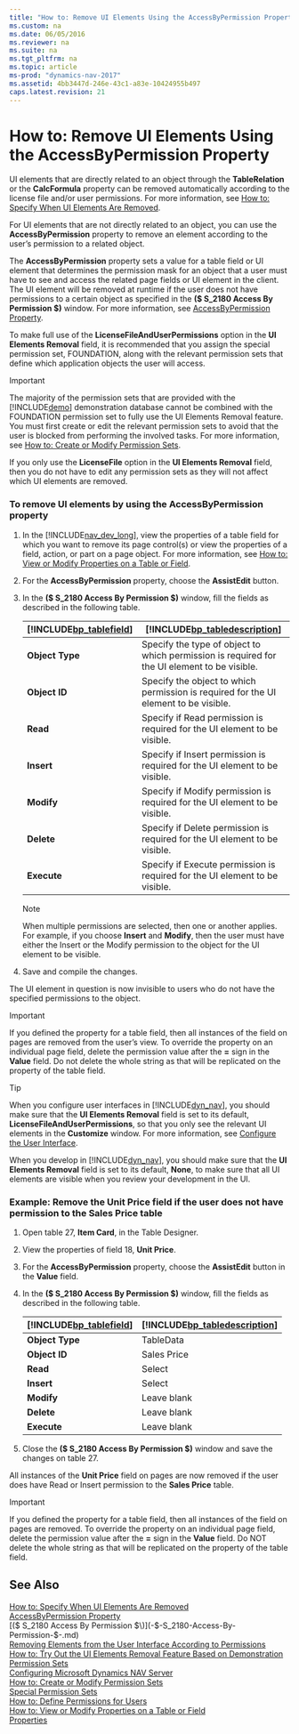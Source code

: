 ```yaml
---
title: "How to: Remove UI Elements Using the AccessByPermission Property"
ms.custom: na
ms.date: 06/05/2016
ms.reviewer: na
ms.suite: na
ms.tgt_pltfrm: na
ms.topic: article
ms-prod: "dynamics-nav-2017"
ms.assetid: 4bb3447d-246e-43c1-a83e-10424955b497
caps.latest.revision: 21
---
```

# How to: Remove UI Elements Using the AccessByPermission Property
UI elements that are directly related to an object through the **TableRelation** or the **CalcFormula** property can be removed automatically according to the license file and\/or user permissions. For more information, see [How to: Specify When UI Elements Are Removed](How%20to:%20Specify%20When%20UI%20Elements%20Are%20Removed.md).  
  
 For UI elements that are not directly related to an object, you can use the **AccessByPermission** property to remove an element according to the user’s permission to a related object.  
  
 The **AccessByPermission** property sets a value for a table field or UI element that determines the permission mask for an object that a user must have to see and access the related page fields or UI element in the client. The UI element will be removed at runtime if the user does not have permissions to a certain object as specified in the **\($ S\_2180 Access By Permission $\)** window. For more information, see [AccessByPermission Property](AccessByPermission-Property.md).  
  
 To make full use of the **LicenseFileAndUserPermissions** option in the **UI Elements Removal** field, it is recommended that you assign the special permission set, FOUNDATION, along with the relevant permission sets that define which application objects the user will access.  
  
> [!IMPORTANT]  
>  The majority of the permission sets that are provided with the [!INCLUDE[demo](includes/demo_md.md)] demonstration database cannot be combined with the FOUNDATION permission set to fully use the UI Elements Removal feature. You must first create or edit the relevant permission sets to avoid that the user is blocked from performing the involved tasks. For more information, see [How to: Create or Modify Permission Sets](How%20to:%20Create%20or%20Modify%20Permission%20Sets.md).  
>   
>  If you only use the **LicenseFile** option in the **UI Elements Removal** field, then you do not have to edit any permission sets as they will not affect which UI elements are removed.  
  
### To remove UI elements by using the AccessByPermission property  
  
1.  In the [!INCLUDE[nav_dev_long](includes/nav_dev_long_md.md)], view the properties of a table field for which you want to remove its page control\(s\) or view the properties of a field, action, or part on a page object. For more information, see [How to: View or Modify Properties on a Table or Field](How%20to:%20View%20or%20Modify%20Properties%20on%20a%20Table%20or%20Field.md).  
  
2.  For the **AccessByPermission** property, choose the **AssistEdit** button.  
  
3.  In the **\($ S\_2180 Access By Permission $\)** window, fill the fields as described in the following table.  
  
    |[!INCLUDE[bp_tablefield](includes/bp_tablefield_md.md)]|[!INCLUDE[bp_tabledescription](includes/bp_tabledescription_md.md)]|  
    |---------------------------------|---------------------------------------|  
    |**Object Type**|Specify the type of object to which permission is required for the UI element to be visible.|  
    |**Object ID**|Specify the object to which permission is required for the UI element to be visible.|  
    |**Read**|Specify if Read permission is required for the UI element to be visible.|  
    |**Insert**|Specify if Insert permission is required for the UI element to be visible.|  
    |**Modify**|Specify if Modify permission is required for the UI element to be visible.|  
    |**Delete**|Specify if Delete permission is required for the UI element to be visible.|  
    |**Execute**|Specify if Execute permission is required for the UI element to be visible.|  
  
    > [!NOTE]  
    >  When multiple permissions are selected, then one or another applies. For example, if you choose **Insert** and **Modify**, then the user must have either the Insert or the Modify permission to the object for the UI element to be visible.  
  
4.  Save and compile the changes.  
  
 The UI element in question is now invisible to users who do not have the specified permissions to the object.  
  
> [!IMPORTANT]  
>  If you defined the property for a table field, then all instances of the field on pages are removed from the user’s view. To override the property on an individual page field, delete the permission value after the **=** sign in the **Value** field. Do not delete the whole string as that will be replicated on the property of the table field.  
  
> [!TIP]  
>  When you configure user interfaces in [!INCLUDE[dyn_nav](includes/dyn_nav_md.md)], you should make sure that the **UI Elements Removal** field is set to its default, **LicenseFileAndUserPermissions**, so that you only see the relevant UI elements in the **Customize** window. For more information, see [Configure the User Interface](Configure%20the%20User%20Interface.md).  
>   
>  When you develop in [!INCLUDE[dyn_nav](includes/dyn_nav_md.md)], you should make sure that the **UI Elements Removal** field is set to its default, **None**, to make sure that all UI elements are visible when you review your development in the UI.  
  
### Example: Remove the Unit Price field if the user does not have permission to the Sales Price table  
  
1.  Open table 27, **Item Card**, in the Table Designer.  
  
2.  View the properties of field 18, **Unit Price**.  
  
3.  For the **AccessByPermission** property, choose the **AssistEdit** button in the **Value** field.  
  
4.  In the **\($ S\_2180 Access By Permission $\)** window, fill the fields as described in the following table.  
  
    |[!INCLUDE[bp_tablefield](includes/bp_tablefield_md.md)]|[!INCLUDE[bp_tabledescription](includes/bp_tabledescription_md.md)]|  
    |---------------------------------|---------------------------------------|  
    |**Object Type**|TableData|  
    |**Object ID**|Sales Price|  
    |**Read**|Select|  
    |**Insert**|Select|  
    |**Modify**|Leave blank|  
    |**Delete**|Leave blank|  
    |**Execute**|Leave blank|  
  
5.  Close the **\($ S\_2180 Access By Permission $\)** window and save the changes on table 27.  
  
 All instances of the **Unit Price** field on pages are now removed if the user does have Read or Insert permission to the **Sales Price** table.  
  
> [!IMPORTANT]  
>  If you defined the property for a table field, then all instances of the field on pages are removed. To override the property on an individual page field, delete the permission value after the **=** sign in the **Value** field. Do NOT delete the whole string as that will be replicated on the property of the table field.  
  
## See Also  
 [How to: Specify When UI Elements Are Removed](How%20to:%20Specify%20When%20UI%20Elements%20Are%20Removed.md)   
 [AccessByPermission Property](AccessByPermission-Property.md)   
 [\($ S\_2180 Access By Permission $\)](-$-S_2180-Access-By-Permission-$-.md)   
 [Removing Elements from the User Interface According to Permissions](Removing-Elements-from-the-User-Interface-According-to-Permissions.md)   
 [How to: Try Out the UI Elements Removal Feature Based on Demonstration Permission Sets](How%20to:%20Try%20Out%20the%20UI%20Elements%20Removal%20Feature%20Based%20on%20Demonstration%20Permission%20Sets.md)   
 [Configuring Microsoft Dynamics NAV Server](Configuring-Microsoft-Dynamics-NAV-Server.md)   
 [How to: Create or Modify Permission Sets](How%20to:%20Create%20or%20Modify%20Permission%20Sets.md)   
 [Special Permission Sets](Special-Permission-Sets.md)   
 [How to: Define Permissions for Users](How%20to:%20Define%20Permissions%20for%20Users.md)   
 [How to: View or Modify Properties on a Table or Field](How%20to:%20View%20or%20Modify%20Properties%20on%20a%20Table%20or%20Field.md)   
 [Properties](Properties.md)